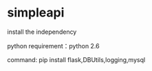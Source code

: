 # simpleapi
install the independency

python requirement：python 2.6

command: pip install flask,DBUtils,logging,mysql
